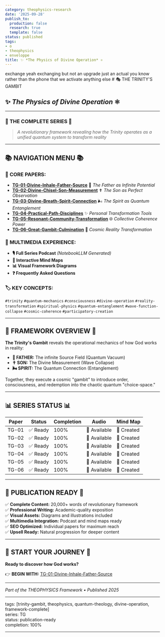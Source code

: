 ```yaml
---
category: theophysics-research
date: '2025-09-28'
publish_to:
  production: false
  research: true
  template: false
status: published
tags:
- o
- theophysics
- enveloppe
title: ✨ *The Physics of Divine Operation* ⚛️
---
```

   
exchange yeah exchanging but not an upgrade just an actual you know rather than the phone that we activate anything else # 🎭 THE TRINITY'S GAMBIT   
## ✨ *The Physics of Divine Operation* ⚛️   
   
   
---   
   
### 🌟 **THE COMPLETE SERIES** 🌟   
   
> *A revolutionary framework revealing how the Trinity operates as a unified quantum system to transform reality*   
   
   
---   
   
## 📚 **NAVIGATION MENU** 📚   
   
### 🎯 **CORE PAPERS:**   
   
- **[TG-01-Divine-Inhale-Father-Source](TG-01-Divine-Inhale-Father-Source.md)** 🌌 *The Father as Infinite Potential*   
- **[TG-02-Divine-Chisel-Son-Measurement](TG-02-Divine-Chisel-Son-Measurement.md)** ✝️ *The Son as Perfect Observation*     
- **[TG-03-Divine-Breath-Spirit-Connection](TG-03-Divine-Breath-Spirit-Connection.md)** 🌬️ *The Spirit as Quantum Entanglement*   
- **[TG-04-Practical-Path-Disciplines](TG-04-Practical-Path-Disciplines.md)** ✨ *Personal Transformation Tools*   
- **[TG-05-Resonant-Community-Transformation](TG-05-Resonant-Community-Transformation.md)** 🌐 *Collective Coherence Power*   
- **[TG-06-Great-Gambit-Culmination](TG-06-Great-Gambit-Culmination.md)** 🚀 *Cosmic Reality Transformation*   
   
### 🎵 **MULTIMEDIA EXPERIENCE:**   
   
- **🎙️ Full Series Podcast** *(NotebookLLM Generated)*   
- **🧠 Interactive Mind Maps**    
- **📊 Visual Framework Diagrams**   
- **❓ Frequently Asked Questions**   
   
### 🏷️ **KEY CONCEPTS:**   
`#trinity` `#quantum-mechanics` `#consciousness` `#divine-operation` `#reality-transformation` `#spiritual-physics` `#quantum-entanglement` `#wave-function-collapse` `#cosmic-coherence` `#participatory-creation`   
   
   
---   
   
## 🎯 **FRAMEWORK OVERVIEW** 🎯   
   
**The Trinity's Gambit** reveals the operational mechanics of how God works in reality:   
   
   
- **🌌 FATHER:** The infinite Source Field (Quantum Vacuum)   
- **✝️ SON:** The Divine Measurement (Wave Collapse)    
- **🌬️ SPIRIT:** The Quantum Connection (Entanglement)   
   
Together, they execute a cosmic "gambit" to introduce order, consciousness, and redemption into the chaotic quantum "choice-space."   
   
   
---   
   
## 📊 **SERIES STATUS** 📊   
   
| Paper | Status | Completion | Audio | Mind Map |   
|-------|--------|------------|-------|----------|   
| TG-01 | ✅ Ready | 100% | 🎵 Available | 🧠 Created |   
| TG-02 | ✅ Ready | 100% | 🎵 Available | 🧠 Created |   
| TG-03 | ✅ Ready | 100% | 🎵 Available | 🧠 Created |   
| TG-04 | ✅ Ready | 100% | 🎵 Available | 🧠 Created |   
| TG-05 | ✅ Ready | 100% | 🎵 Available | 🧠 Created |   
| TG-06 | ✅ Ready | 100% | 🎵 Available | 🧠 Created |   
   
   
---   
   
## 🎨 **PUBLICATION READY** 🎨   
   
✅ **Complete Content:** 20,000+ words of revolutionary framework     
✅ **Professional Writing:** Academic-quality exposition     
✅ **Visual Assets:** Diagrams and illustrations included     
✅ **Multimedia Integration:** Podcast and mind maps ready     
✅ **SEO Optimized:** Individual papers for maximum reach     
✅ **Upsell Ready:** Natural progression for deeper content     
   
   
---   
   
## 🌟 **START YOUR JOURNEY** 🌟   
   
**Ready to discover how God works?**    
   
👉 **BEGIN WITH:** [TG-01-Divine-Inhale-Father-Source](TG-01-Divine-Inhale-Father-Source.md)   
   
   
---   
   
*Part of the THEOPHYSICS Framework • Published 2025*   
   
   
---   
tags: [trinity-gambit, theophysics, quantum-theology, divine-operation, framework-complete]   
series: TG   
status: publication-ready   
completion: 100%   
   
---